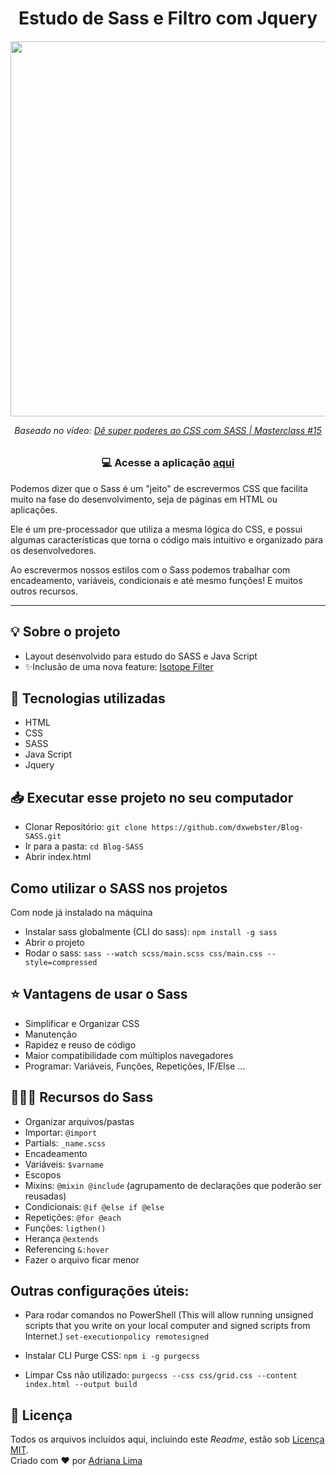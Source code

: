 <h1 align=center>Estudo de Sass e Filtro com Jquery</h1>

<h6 align=center>
<img src="img/layout.gif" width=600><br>
  
  Baseado no vídeo: [Dê super poderes ao CSS com SASS | Masterclass #15](https://www.youtube.com/watch?v=BaI8dHUthLA)
  
</h6>

<h3 align=center>

💻 **Acesse a aplicação [aqui](https://dxwebster.github.io/Blog-SASS/)**

</h3>

Podemos dizer que o Sass é um "jeito" de escrevermos CSS que facilita muito na fase do desenvolvimento, seja de páginas em HTML  ou aplicações.

Ele é um pre-processador que utiliza a mesma lógica do CSS, e possui algumas características que torna o código mais intuitivo e organizado para os desenvolvedores.

Ao escrevermos nossos estilos com o Sass podemos trabalhar com encadeamento, variáveis, condicionais e até mesmo funções! E muitos outros recursos.

---

## 💡 Sobre o projeto

- Layout desenvolvido para estudo do SASS e Java Script
- ✨Inclusão de uma nova feature: [Isotope Filter](https://isotope.metafizzy.co/filtering.html)

## 🚀 Tecnologias utilizadas

- HTML
- CSS
- SASS
- Java Script
- Jquery

## 📥 Executar esse projeto no seu computador

- Clonar Repositório: `git clone https://github.com/dxwebster/Blog-SASS.git`
- Ir para a pasta: `cd Blog-SASS`
- Abrir index.html

## Como utilizar o SASS nos projetos

Com node já instalado na máquina

- Instalar sass globalmente (CLI do sass): `npm install -g sass` 
- Abrir o projeto
- Rodar o sass: `sass --watch scss/main.scss css/main.css --style=compressed`

## ⭐️ Vantagens de usar o Sass

- Simplificar e Organizar CSS
- Manutenção
- Rapidez e reuso de código
- Maior compatibilidade com múltiplos navegadores
- Programar: Variáveis, Funções, Repetições, IF/Else ...

## 🏄🏽‍♂️ Recursos do Sass

- Organizar arquivos/pastas
- Importar: `@import`
- Partials: `_name.scss`
- Encadeamento
- Variáveis: `$varname`
- Escopos
- Mixins: `@mixin @include` (agrupamento de declarações que poderão ser reusadas)
- Condicionais: `@if @else if @else`
- Repetições: `@for @each`
- Funções: `ligthen()`
- Herança `@extends`
- Referencing `&:hover`
- Fazer o arquivo ficar menor

## Outras configurações úteis:

- Para rodar comandos no PowerShell
(This will allow running unsigned scripts that you write on your local computer and signed scripts from Internet.)
`set-executionpolicy remotesigned`

- Instalar CLI Purge CSS: `npm i -g purgecss`
- Limpar Css não utilizado: `purgecss --css css/grid.css --content index.html --output build`

## 📕 Licença

Todos os arquivos incluídos aqui, incluindo este _Readme_, estão sob [Licença MIT](./LICENSE).<br>
Criado com ❤ por [Adriana Lima](https://github.com/dxwebster)
